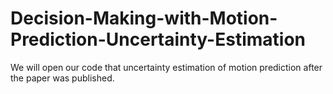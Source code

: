 # Decision-Making-with-Motion-Prediction-Uncertainty-Estimation

We will open our code that uncertainty estimation of motion prediction after the paper was published.

